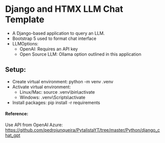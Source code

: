 # Django and HTMX LLM Chat Template
- A Django-based application to query an LLM. 
- Bootstrap 5 used to format chat interface
- LLMOptions:
  - OpenAI: Requires an API key
  - Open Source LLM: Ollama option outlined in this application 
## Setup:
  - Create virtual environment: python -m venv .venv
  - Activate virtual environment: 
    - Linux/Mac: source .venv\bin\activate
    - Windows: .venv\Scripts\activate
- Install packages: pip install -r requirements



#### Reference:  
Use API from OpenAI Azure: https://github.com/pedrojunqueira/PytalistaYT/tree/master/Python/django_chat_gpt 